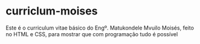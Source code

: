 # curriclum-moises
Este é o curriculum vitae básico do Engº. Matukondele Mvuilo Moisés, feito no HTML e CSS, para mostrar que com programação tudo é possível
